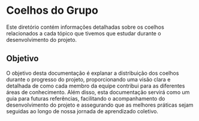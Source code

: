 # Coelhos do Grupo

Este diretório contém informações detalhadas sobre os coelhos relacionados a cada tópico que tivemos que estudar durante o desenvolvimento do projeto. 

## Objetivo

O objetivo desta documentação é explanar a distribuição dos coelhos durante o progresso do projeto, proporcionando uma visão clara e detalhada de como cada membro da equipe contribui para as diferentes áreas de conhecimento. Além disso, esta documentação servirá como um guia para futuras referências, facilitando o acompanhamento do desenvolvimento do projeto e assegurando que as melhores práticas sejam seguidas ao longo de nossa jornada de aprendizado coletivo.

 
